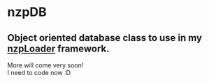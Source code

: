 # nzpDB
## Object oriented database class to use in my [nzpLoader][] framework.

More will come very soon!  
I need to code now :D


[nzpLoader]: https://github.com/ "nzpLoader"